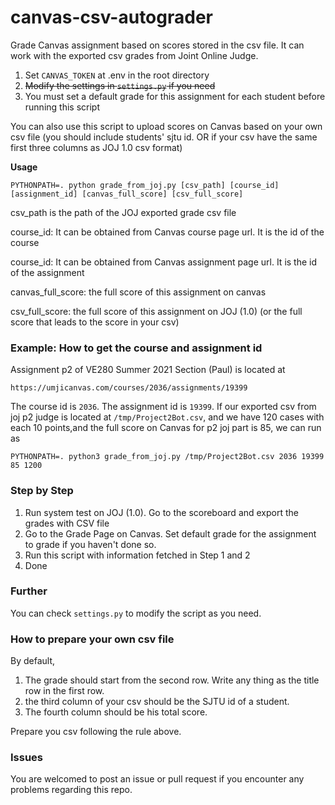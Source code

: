 # canvas-csv-autograder
Grade Canvas assignment based on scores stored in the csv file. It can work with the exported csv grades from Joint Online Judge.

1. Set `CANVAS_TOKEN` at .env in the root directory
2. <del>Modify the settings in `settings.py` if you need</del>
3. You must set a default grade for this assignment for each student before running this script

You can also use this script to upload scores on Canvas based on your own csv file (you should include students' sjtu id. OR if your csv have the same first three columns as JOJ 1.0 csv format)

**Usage**
~~~shell script
PYTHONPATH=. python grade_from_joj.py [csv_path] [course_id] [assignment_id] [canvas_full_score] [csv_full_score]
~~~

csv_path is the path of the JOJ exported grade csv file

course_id: It can be obtained from Canvas course page url. It is the id of the course

course_id: It can be obtained from Canvas assignment page url. It is the id of the assignment

canvas_full_score: the full score of this assignment on canvas

csv_full_score: the full score of this assignment on JOJ (1.0) (or the full score that leads to the score in your csv)

### Example: How to get the course and assignment id
Assignment p2 of VE280 Summer 2021 Section (Paul) is located at
~~~
https://umjicanvas.com/courses/2036/assignments/19399
~~~

The course id is `2036`. The assignment id is `19399`.
If our exported csv from joj p2 judge is located at `/tmp/Project2Bot.csv`, and we have 120 cases with each 10 points,and the full score on Canvas for p2 joj part is 85, we can run as
~~~
PYTHONPATH=. python3 grade_from_joj.py /tmp/Project2Bot.csv 2036 19399 85 1200
~~~

### Step by Step
1. Run system test on JOJ (1.0). Go to the scoreboard and export the grades with CSV file
2. Go to the Grade Page on Canvas. Set default grade for the assignment to grade if you haven't done so.
3. Run this script with information fetched in Step 1 and 2
4. Done

### Further
You can check `settings.py` to modify the script as you need.

### How to prepare your own csv file
By default, 
1. The grade should start from the second row. Write any thing as the title row in the first row.
2. the third column of your csv should be the SJTU id of a student. 
3. The fourth column should be his total score.

Prepare you csv following the rule above.

### Issues
You are welcomed to post an issue or pull request if you encounter any problems regarding this repo.